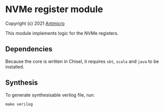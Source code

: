 NVMe register module
====================

Copyright (c) 2021 [Antmicro](https://www.antmicro.com)

This module implements logic for the NVMe registers.

Dependencies
------------

Because the core is written in Chisel, it requires `sbt`, `scala` and `java` to be installed.

Synthesis
---------

To generate synthesisable verilog file, run:

`make verilog`
